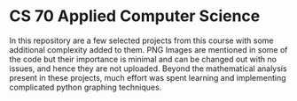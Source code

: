 # CS 70 Applied Computer Science
In this repository are a few selected projects from this course with some additional complexity added to them. PNG Images are mentioned in some of the code but their importance is minimal and can be changed out with no issues, and hence they are not uploaded. Beyond the mathematical analysis present in these projects, much effort was spent learning and implementing complicated python graphing techniques.

